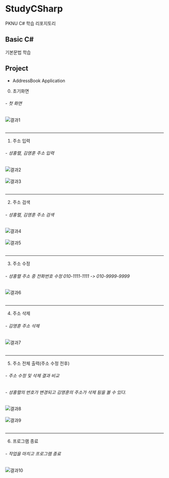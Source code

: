 # StudyCSharp

PKNU C# 학습 리포지토리

## Basic C#

기본문법 학습

## Project
- AddressBook Application

0. 초기화면
###### - 첫 화면

![결과1](https://github.com/HongryeolSeong/StudyCSharp21/blob/main/chap99/RefImg/0.%EC%B4%88%EA%B8%B0%ED%99%94%EB%A9%B4.png "초기 화면")
<br>
<br>

---

1. 주소 입력
###### - 성홍렬, 김영훈 주소 입력

![결과2](https://github.com/HongryeolSeong/StudyCSharp21/blob/main/chap99/RefImg/1-1.%EC%A3%BC%EC%86%8C%EC%9E%85%EB%A0%A5.png "주소 입력1")
<br>
<br>
![결과3](https://github.com/HongryeolSeong/StudyCSharp21/blob/main/chap99/RefImg/1-2.%EC%A3%BC%EC%86%8C%EC%9E%85%EB%A0%A5.png "주소 입력2")
<br>
<br>

---

2. 주소 검색
###### - 성홍렬, 김영훈 주소 검색

![결과4](https://github.com/HongryeolSeong/StudyCSharp21/blob/main/chap99/RefImg/2-1.%EC%A3%BC%EC%86%8C%EA%B2%80%EC%83%89.png "주소 검색1")
<br>
<br>
![결과5](https://github.com/HongryeolSeong/StudyCSharp21/blob/main/chap99/RefImg/2-2.%EC%A3%BC%EC%86%8C%EA%B2%80%EC%83%89.png "주소 검색2")
<br>
<br>

---

3. 주소 수정
###### - 성홍렬 주소 중 전화번호 수정 010-1111-1111 -> 010-9999-9999

![결과6](https://github.com/HongryeolSeong/StudyCSharp21/blob/main/chap99/RefImg/3.%EC%A3%BC%EC%86%8C%EC%88%98%EC%A0%95.png "주소 수정")
<br>
<br>

---

4. 주소 삭제
###### - 김영훈 주소 삭제

![결과7](https://github.com/HongryeolSeong/StudyCSharp21/blob/main/chap99/RefImg/4.%EC%A3%BC%EC%86%8C%EC%82%AD%EC%A0%9C.png "주소 삭제")
<br>
<br>

---

5. 주소 전체 출력(주소 수정 전후)
###### - 주소 수정 및 삭제 결과 비교
###### - 성홍렬의 번호가 변경되고 김영훈의 주소가 삭제 됨을 볼 수 있다.

![결과8](https://github.com/HongryeolSeong/StudyCSharp21/blob/main/chap99/RefImg/5-1.%EC%A3%BC%EC%86%8C%EC%A0%84%EC%B2%B4%EC%B6%9C%EB%A0%A5.png "전체 출력1")
<br>
<br>
![결과9](https://github.com/HongryeolSeong/StudyCSharp21/blob/main/chap99/RefImg/5-2.%EC%A3%BC%EC%86%8C%EC%A0%84%EC%B2%B4%EC%B6%9C%EB%A0%A5.png "전체 출력2")
<br>
<br>

---

6. 프로그램 종료 
###### - 작업을 마치고 프로그램 종료

![결과10](https://github.com/HongryeolSeong/StudyCSharp21/blob/main/chap99/RefImg/6.%ED%94%84%EB%A1%9C%EA%B7%B8%EB%9E%A8%EC%A2%85%EB%A3%8C.png "종료")
